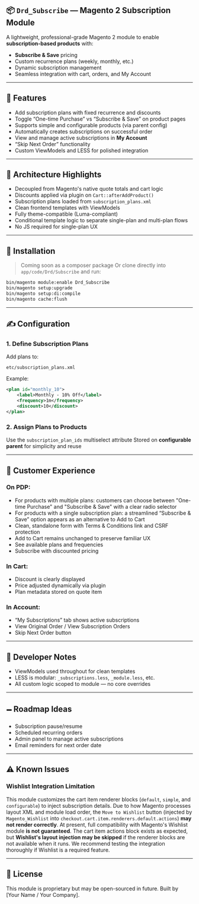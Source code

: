 ## 📦 `Drd_Subscribe` — Magento 2 Subscription Module

A lightweight, professional-grade Magento 2 module to enable **subscription-based products** with:

* **Subscribe & Save** pricing
* Custom recurrence plans (weekly, monthly, etc.)
* Dynamic subscription management
* Seamless integration with cart, orders, and My Account

---

## 🚀 Features

* Add subscription plans with fixed recurrence and discounts
* Toggle “One-time Purchase” vs “Subscribe & Save” on product pages
* Supports simple and configurable products (via parent config)
* Automatically creates subscriptions on successful order
* View and manage active subscriptions in **My Account**
* “Skip Next Order” functionality
* Custom ViewModels and LESS for polished integration

---

## 🧱 Architecture Highlights

* Decoupled from Magento's native quote totals and cart logic
* Discounts applied via plugin on `Cart::afterAddProduct()`
* Subscription plans loaded from `subscription_plans.xml`
* Clean frontend templates with ViewModels
* Fully theme-compatible (Luma-compliant)
* Conditional template logic to separate single-plan and multi-plan flows
* No JS required for single-plan UX

---

## 🔧 Installation

> Coming soon as a composer package
> Or clone directly into `app/code/Drd/Subscribe` and run:

```bash
bin/magento module:enable Drd_Subscribe
bin/magento setup:upgrade
bin/magento setup:di:compile
bin/magento cache:flush
```

---

## ✍️ Configuration

### 1. Define Subscription Plans

Add plans to:

```
etc/subscription_plans.xml
```

Example:

```xml
<plan id="monthly_10">
    <label>Monthly - 10% Off</label>
    <frequency>1m</frequency>
    <discount>10</discount>
</plan>
```

### 2. Assign Plans to Products

Use the `subscription_plan_ids` multiselect attribute
Stored on **configurable parent** for simplicity and reuse

---

## 👤 Customer Experience

### On PDP:

* For products with multiple plans: customers can choose between "One-time Purchase" and "Subscribe & Save" with a clear radio selector
* For products with a single subscription plan: a streamlined “Subscribe & Save” option appears as an alternative to Add to Cart
* Clean, standalone form with Terms & Conditions link and CSRF protection
* Add to Cart remains unchanged to preserve familiar UX
* See available plans and frequencies
* Subscribe with discounted pricing

### In Cart:

* Discount is clearly displayed
* Price adjusted dynamically via plugin
* Plan metadata stored on quote item

### In Account:

* “My Subscriptions” tab shows active subscriptions
* View Original Order / View Subscription Orders
* Skip Next Order button

---

## 🥪 Developer Notes

* ViewModels used throughout for clean templates
* LESS is modular: `_subscriptions.less`, `_module.less`, etc.
* All custom logic scoped to module — no core overrides

---

## 🗕️ Roadmap Ideas

* Subscription pause/resume
* Scheduled recurring orders
* Admin panel to manage active subscriptions
* Email reminders for next order date

---

## ⚠️ Known Issues

### Wishlist Integration Limitation

This module customizes the cart item renderer blocks (`default`, `simple`, and `configurable`) to inject subscription details. 
Due to how Magento processes layout XML and module load order, the `Move to Wishlist` button (injected by `Magento_Wishlist` into `checkout.cart.item.renderers.default.actions`) **may not render correctly**.
At present, full compatibility with Magento's Wishlist module **is not guaranteed**. 
The cart item actions block exists as expected, but **Wishlist's layout injection may be skipped** if the renderer blocks are not available when it runs.
We recommend testing the integration thoroughly if Wishlist is a required feature.

---

## 📅 License

This module is proprietary but may be open-sourced in future.
Built by \[Your Name / Your Company].

